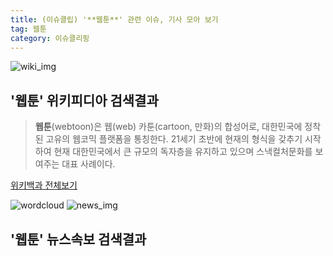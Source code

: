 ```yaml
---
title: (이슈클립) '**웹툰**' 관련 이슈, 기사 모아 보기
tag: 웹툰
category: 이슈클리핑
---
```

![wiki_img](https://user-images.githubusercontent.com/42597476/44503234-41136a80-a6d0-11e8-9071-6fc6418eafe4.png)
## **'**웹툰**'** 위키피디아 검색결과
>**웹툰**(webtoon)은 웹(web) 카툰(cartoon, 만화)의 합성어로, 대한민국에 정착된 고유의 웹코믹 플랫폼을 통칭한다. 21세기 초반에 현재의 형식을 갖추기 시작하여 현재 대한민국에서 큰 규모의 독자층을 유지하고 있으며 스낵컬처문화를 보여주는 대표 사례이다.

<a href="https://ko.wikipedia.org/wiki/웹툰" target="_blank">위키백과 전체보기</a>

![wordcloud](https://s3.ap-northeast-2.amazonaws.com/lyrics101-wordcloud/2018-09-29-1538179253.png)
![news_img](https://user-images.githubusercontent.com/42597476/44507050-1206f400-a6e4-11e8-8d98-7ffbfebb353f.png)
## **'**웹툰**'** 뉴스속보 검색결과

